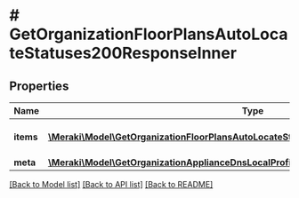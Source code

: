 # # GetOrganizationFloorPlansAutoLocateStatuses200ResponseInner

## Properties

Name | Type | Description | Notes
------------ | ------------- | ------------- | -------------
**items** | [**\Meraki\Model\GetOrganizationFloorPlansAutoLocateStatuses200ResponseInnerItemsInner[]**](GetOrganizationFloorPlansAutoLocateStatuses200ResponseInnerItemsInner.md) | Items in the paginated dataset | [optional]
**meta** | [**\Meraki\Model\GetOrganizationApplianceDnsLocalProfilesAssignments200ResponseMeta**](GetOrganizationApplianceDnsLocalProfilesAssignments200ResponseMeta.md) |  | [optional]

[[Back to Model list]](../../README.md#models) [[Back to API list]](../../README.md#endpoints) [[Back to README]](../../README.md)
